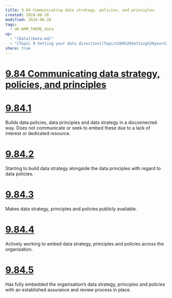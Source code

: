 ```yaml
---
title: 9.84 Communicating data strategy, policies, and principles
created: 2024-08-28
modified: 2024-08-28
tags:
  - UK-DMM_THEME_data
up:
  - "[Data](Data.md)"
  - "[Topic 9 Setting your data direction](Topic%209%20Setting%20your%20data%20direction.md)"
share: true
---
```

# [9.84 Communicating data strategy, policies, and principles](9.84%20Communicating%20data%20strategy,%20policies,%20and%20principles.md)
# [9.84.1](9.84.1.md)

Builds data policies, data principles and data strategy in a disconnected way. Does not communicate or seek to embed these due to a lack of interest or dedicated resource.

# [9.84.2](9.84.2.md)

Starting to build data strategy alongside the data principles with regard to data policies.

# [9.84.3](9.84.3.md)

Makes data strategy, principles and policies publicly available.

# [9.84.4](9.84.4.md)

Actively working to embed data strategy, principles and policies across the organisation.

# [9.84.5](9.84.5.md)

Has fully embedded the organisation’s data strategy, principles and policies with an established assurance and review process in place.
